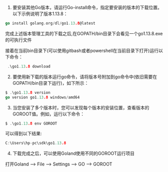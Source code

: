 1. 要安装其他Go版本，请运行Go-install命令，指定要安装的版本的下载位置。以下示例说明了版本1.13.8：

```go
go install golang.org/dl/go1.13.8@latest
```

 完成上述版本管理工具的下载之后,在GOPATH/bin目录下会看见一个go1.13.8.exe的可执行文件

接着在当前bin目录下(可以使用gitbash或者powershell在当前目录下打开)运行以下命令：

```go
 .\go1.13.8 download
```

2. 要使用新下载的版本运行go命令，请将版本号附加到go命令中(依旧需要在GOPATH/bin目录下运行)，如下所示：

```go
$ .\go1.13.8 version
go version go1.13.8 windows/amd64
```

3. 当您安装了多个版本时，您可以发现每个版本的安装位置，查看版本的GOROOT值。例如，运行以下命令：

```go
$ .\go1.13.8 env GOROOT
```

可以得到以下结果:

```go
C:\Users\hp-pc\sdk\go1.13.8
```



4. 下载完成之后，可以使用Goland使用不同的GOROOT运行项目

打开Goland --> File --> Settings --> GO --> GOROOT